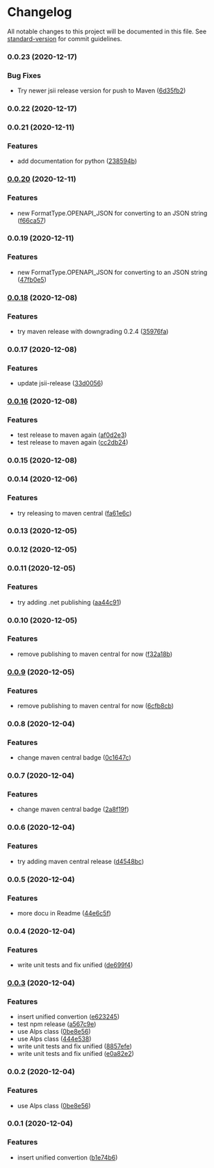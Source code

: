 # Changelog

All notable changes to this project will be documented in this file. See [standard-version](https://github.com/conventional-changelog/standard-version) for commit guidelines.

### 0.0.23 (2020-12-17)


### Bug Fixes

* Try newer jsii release version for push to Maven ([6d35fb2](https://github.com/mmuller88/alps-unified-ts/commit/6d35fb2a1d12009507a248b9343d98ba52e33c80))

### 0.0.22 (2020-12-17)

### 0.0.21 (2020-12-11)


### Features

* add documentation for python ([238594b](https://github.com/mmuller88/alps-unified-ts/commit/238594b7d0e229386bfeb9bba8577af79994c90c))

### [0.0.20](https://github.com/mmuller88/alps-unified-ts/compare/v0.0.19...v0.0.20) (2020-12-11)


### Features

* new FormatType.OPENAPI_JSON for converting to an JSON string ([f66ca57](https://github.com/mmuller88/alps-unified-ts/commit/f66ca5714e66cc5fb0d311b2e10c799a1d7d5f06))

### 0.0.19 (2020-12-11)


### Features

* new FormatType.OPENAPI_JSON for converting to an JSON string ([47fb0e5](https://github.com/mmuller88/alps-unified-ts/commit/47fb0e55b8f18747c1d92e33a1017dd216a4862b))

### [0.0.18](https://github.com/mmuller88/alps-unified-ts/compare/v0.0.17...v0.0.18) (2020-12-08)


### Features

* try maven release with downgrading 0.2.4 ([35976fa](https://github.com/mmuller88/alps-unified-ts/commit/35976faa0dd3f6abbf853bf92eb866c4a1a5d7ae))

### 0.0.17 (2020-12-08)


### Features

* update jsii-release ([33d0056](https://github.com/mmuller88/alps-unified-ts/commit/33d0056805252379b48fb3b5376b241ba59b92cc))

### [0.0.16](https://github.com/mmuller88/alps-unified-ts/compare/v0.0.14...v0.0.16) (2020-12-08)


### Features

* test release to maven again ([af0d2e3](https://github.com/mmuller88/alps-unified-ts/commit/af0d2e35077be760e8b45e64650d356f37d8b573))
* test release to maven again ([cc2db24](https://github.com/mmuller88/alps-unified-ts/commit/cc2db2417102debe93b2a84cf79060e0d5ce9d39))

### 0.0.15 (2020-12-08)

### 0.0.14 (2020-12-06)


### Features

* try releasing to maven central ([fa61e6c](https://github.com/mmuller88/alps-unified-ts/commit/fa61e6c2d46c29eb2c286dbf101e653ca046c9ec))

### 0.0.13 (2020-12-05)

### 0.0.12 (2020-12-05)

### 0.0.11 (2020-12-05)


### Features

* try adding .net publishing ([aa44c91](https://github.com/mmuller88/alps-unified-ts/commit/aa44c91ae21a86e88e85f50d9e3343c61d9bd58d))

### 0.0.10 (2020-12-05)


### Features

* remove publishing to maven central for now ([f32a18b](https://github.com/mmuller88/alps-unified-ts/commit/f32a18bd14cb2e383fcdf98f8b57ff032256b188))

### [0.0.9](https://github.com/mmuller88/alps-unified-ts/compare/v0.0.8...v0.0.9) (2020-12-05)


### Features

* remove publishing to maven central for now ([6cfb8cb](https://github.com/mmuller88/alps-unified-ts/commit/6cfb8cb029f099c36e6eed9281b47580780471e3))

### 0.0.8 (2020-12-04)


### Features

* change maven central badge ([0c1647c](https://github.com/mmuller88/alps-unified-ts/commit/0c1647c2766d327ad5f40bbf4f38978158976a25))

### 0.0.7 (2020-12-04)


### Features

* change maven central badge ([2a8f19f](https://github.com/mmuller88/alps-unified-ts/commit/2a8f19fc6cf6d6e4ef037df4c7d1af42e24e0780))

### 0.0.6 (2020-12-04)


### Features

* try adding maven central release ([d4548bc](https://github.com/mmuller88/alps-unified-ts/commit/d4548bce650d27f0d189dbc093284bf3dbb4caa1))

### 0.0.5 (2020-12-04)


### Features

* more docu in Readme ([44e6c5f](https://github.com/mmuller88/alps-unified-ts/commit/44e6c5fd04e957eae78943815db90cd58016dca5))

### 0.0.4 (2020-12-04)


### Features

* write unit tests and fix unified ([de699f4](https://github.com/mmuller88/alps-unified-ts/commit/de699f47944cd9ea77181127867dfa43291a3801))

### [0.0.3](https://github.com/mmuller88/alps-unified-ts/compare/v0.0.1...v0.0.3) (2020-12-04)


### Features

* insert unified convertion ([e623245](https://github.com/mmuller88/alps-unified-ts/commit/e6232459c7de848753769db1c21fe9089eadd729))
* test npm release ([a567c9e](https://github.com/mmuller88/alps-unified-ts/commit/a567c9ed905f520945e369b46900fd777ee37e5c))
* use Alps class ([0be8e56](https://github.com/mmuller88/alps-unified-ts/commit/0be8e56263c458dca188f722bb831ada4a238b7c))
* use Alps class ([444e538](https://github.com/mmuller88/alps-unified-ts/commit/444e538cc28992e5dbaa9e3f4636e97694c46ffe))
* write unit tests and fix unified ([8857efe](https://github.com/mmuller88/alps-unified-ts/commit/8857efee594504028f4a0b229f791e49ea081f09))
* write unit tests and fix unified ([e0a82e2](https://github.com/mmuller88/alps-unified-ts/commit/e0a82e249165d72513753c484877319e6979c9e8))

### 0.0.2 (2020-12-04)


### Features

* use Alps class ([0be8e56](https://github.com/mmuller88/alps-unified-ts/commit/0be8e56263c458dca188f722bb831ada4a238b7c))

### 0.0.1 (2020-12-04)


### Features

* insert unified convertion ([b1e74b6](https://github.com/mmuller88/alps-unified-ts/commit/b1e74b6d95c0cc9442583b7381114eb9d4c97f56))
